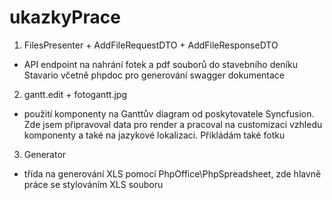 # ukazkyPrace

1. FilesPresenter + AddFileRequestDTO + AddFileResponseDTO
- API endpoint na nahrání fotek a pdf souborů do stavebního deníku Stavario včetně phpdoc pro generování swagger dokumentace

2. gantt.edit + fotogantt.jpg
- použití komponenty na Ganttův diagram od poskytovatele Syncfusion. Zde jsem připravoval data pro render a pracoval na customizaci vzhledu komponenty a také na jazykové lokalizaci. Přikládám také fotku

3. Generator
- třída na generování XLS pomocí PhpOffice\PhpSpreadsheet, zde hlavně práce se stylováním XLS souboru
